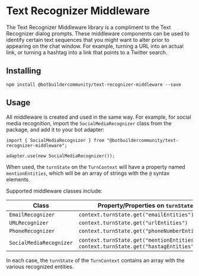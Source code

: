 # Text Recognizer Middleware

The Text Recognizer Middleware library is a compliment to the Text Recognizer dialog prompts. These middleware components can be used to identify certain text sequences that you might want to alter prior to appearing on the chat window. For example, turning a URL into an actual link, or turning a hashtag into a link that points to a Twitter search.

## Installing

    npm install @botbuildercommunity/text-recognizer-middleware --save

## Usage

All middleware is created and used in the same way. For example, for social media recognition, import the `SocialMediaRecognizer` class from the package, and add it to your bot adapter:

    import { SocialMediaRecognizer } from "@botbuildercommunity/text-recognizer-middleware";

    adapter.use(new SocialMediaRecognizer());

When used, the `turnState` on the `TurnContext` will have a property named `mentionEntities`, which will be an array of strings with the `@` syntax elements.

Supported middleware classes include:

| Class | Property/Properties on `turnState` |
| ---- | ----------- |
| `EmailRecognizer` | `context.turnState.get("emailEntities")` |
| `URLRecognizer` | `context.turnState.get("urlEntities")` |
| `PhoneRecognizer` | `context.turnState.get("phoneNumberEntities")` |
| `SocialMediaRecognizer` | `context.turnState.get("mentionEntities")` or `context.turnState.get("hastagEntities")` |

In each case, the `turnState` of the `TurnContext` contains an array with the various recognized entities.
